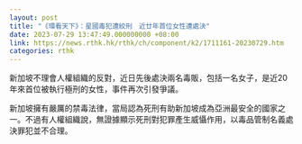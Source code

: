 ```yaml
---
layout: post
title: "《環看天下》：星國毒犯遭絞刑　近廿年首位女性遭處決"
date: 2023-07-29 13:47:49.000000000 +08:00
link: https://news.rthk.hk/rthk/ch/component/k2/1711161-20230729.htm
categories: rthk
---
```


新加坡不理會人權組織的反對，近日先後處決兩名毒販，包括一名女子，是近20年來首位被執行極刑的女性，事件再次引發爭議。

新加坡擁有嚴厲的禁毒法律，當局認為死刑有助新加坡成為亞洲最安全的國家之一。不過有人權組織說，無證據顯示死刑對犯罪產生威懾作用，以毒品管制名義處決罪犯並不合理。
